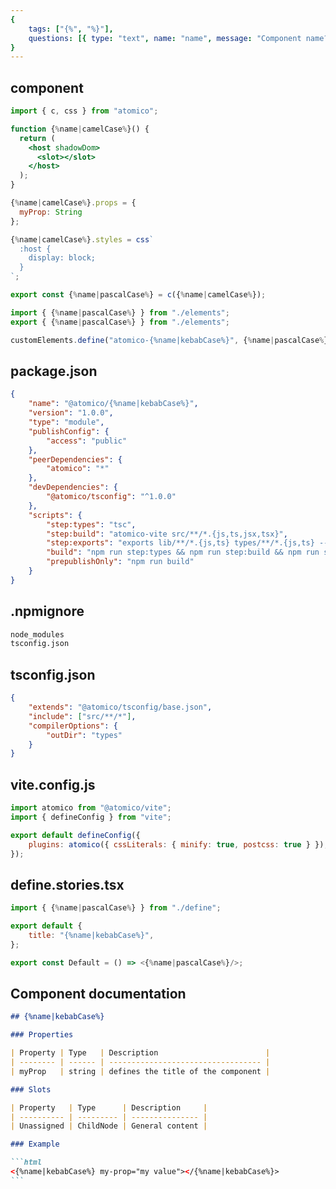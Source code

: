 ```yaml
---
{
    tags: ["{%", "%}"],
    questions: [{ type: "text", name: "name", message: "Component name?" }],
}
---
```


## component

```jsx {%name|kebabCase%}/src/elements.tsx
import { c, css } from "atomico";

function {%name|camelCase%}() {
  return (
    <host shadowDom>
      <slot></slot>
    </host>
  );
}

{%name|camelCase%}.props = {
  myProp: String
};

{%name|camelCase%}.styles = css`
  :host {
    display: block;
  }
`;

export const {%name|pascalCase%} = c({%name|camelCase%});
```

```jsx {%name|kebabCase%}/src/define.tsx
import { {%name|pascalCase%} } from "./elements";
export { {%name|pascalCase%} } from "./elements";

customElements.define("atomico-{%name|kebabCase%}", {%name|pascalCase%});
```

## package.json

```json {%name|kebabCase%}/package.json
{
    "name": "@atomico/{%name|kebabCase%}",
    "version": "1.0.0",
    "type": "module",
    "publishConfig": {
        "access": "public"
    },
    "peerDependencies": {
        "atomico": "*"
    },
    "devDependencies": {
        "@atomico/tsconfig": "^1.0.0"
    },
    "scripts": {
        "step:types": "tsc",
        "step:build": "atomico-vite src/**/*.{js,ts,jsx,tsx}",
        "step:exports": "exports lib/**/*.{js,ts} types/**/*.{js,ts} --wrappers --main define",
        "build": "npm run step:types && npm run step:build && npm run step:exports",
        "prepublishOnly": "npm run build"
    }
}
```

## .npmignore

```txt {%name|kebabCase%}/.npmignore
node_modules
tsconfig.json
```

## tsconfig.json

```json {%name|kebabCase%}/tsconfig.json
{
    "extends": "@atomico/tsconfig/base.json",
    "include": ["src/**/*"],
    "compilerOptions": {
        "outDir": "types"
    }
}
```

## vite.config.js

```js {%name|kebabCase%}/vite.config.js
import atomico from "@atomico/vite";
import { defineConfig } from "vite";

export default defineConfig({
    plugins: atomico({ cssLiterals: { minify: true, postcss: true } }),
});
```

## define.stories.tsx

```js {%name|kebabCase%}/src/define.stories.tsx
import { {%name|pascalCase%} } from "./define";

export default {
    title: "{%name|kebabCase%}",
};

export const Default = () => <{%name|pascalCase%}/>;
```

## Component documentation

````markdown {%name|kebabCase%}/README.md
## {%name|kebabCase%}

### Properties

| Property | Type   | Description                        |
| -------- | ------ | ---------------------------------- |
| myProp   | string | defines the title of the component |

### Slots

| Property   | Type      | Description     |
| ---------- | --------- | --------------- |
| Unassigned | ChildNode | General content |

### Example

```html
<{%name|kebabCase%} my-prop="my value"></{%name|kebabCase%}>
```
````
